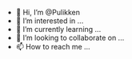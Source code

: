 - 👋 Hi, I’m @Pulikken
- 👀 I’m interested in ...
- 🌱 I’m currently learning ...
- 💞️ I’m looking to collaborate on ...
- 📫 How to reach me ...

<!---
Pulikken/Pulikken is a ✨ special ✨ repository because its `README.md` (this file) appears on your GitHub profile.
You can click the Preview link to take a look at your changes.
--->
